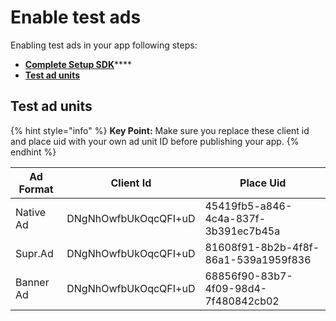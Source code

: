 # Enable test ads

Enabling test ads in your app following steps:

* [**Complete Setup SDK**](broken-reference)****
* ****[**Test ad units**](enable-test-ads.md#test-ad-units)****

## Test ad units

{% hint style="info" %}
**Key Point:** Make sure you replace these client id and place uid with your own ad unit ID before publishing your app.
{% endhint %}

| Ad Format | Client Id            | Place Uid                            |
| --------- | -------------------- | ------------------------------------ |
| Native Ad | DNgNhOwfbUkOqcQFI+uD | 45419fb5-a846-4c4a-837f-3b391ec7b45a |
| Supr.Ad   | DNgNhOwfbUkOqcQFI+uD | 81608f91-8b2b-4f8f-86a1-539a1959f836 |
| Banner Ad | DNgNhOwfbUkOqcQFI+uD | 68856f90-83b7-4f09-98d4-7f480842cb02 |
